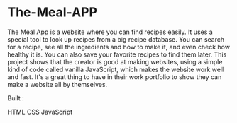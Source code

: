 # The-Meal-APP

The Meal App is a website where you can find recipes easily. It uses a special tool to look up recipes from a big recipe database. You can search for a recipe, see all the ingredients and how to make it, and even check how healthy it is. You can also save your favorite recipes to find them later. This project shows that the creator is good at making websites, using a simple kind of code called vanilla JavaScript, which makes the website work well and fast. It's a great thing to have in their work portfolio to show they can make a website all by themselves.

Built : 

HTML
CSS
JavaScript

